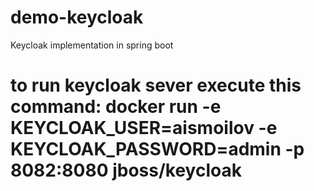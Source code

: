 # demo-keycloak
Keycloak implementation in spring boot

# to run keycloak sever execute this command: docker run -e KEYCLOAK_USER=aismoilov -e KEYCLOAK_PASSWORD=admin -p 8082:8080 jboss/keycloak
